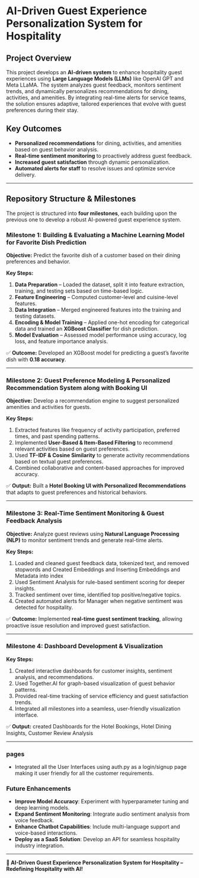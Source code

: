 # AI-Driven Guest Experience Personalization System for Hospitality

## Project Overview
This project develops an **AI-driven system** to enhance hospitality guest experiences using **Large Language Models (LLMs)** like OpenAI GPT and Meta LLaMA. The system analyzes guest feedback, monitors sentiment trends, and dynamically personalizes recommendations for dining, activities, and amenities. By integrating real-time alerts for service teams, the solution ensures adaptive, tailored experiences that evolve with guest preferences during their stay.

## Key Outcomes
- **Personalized recommendations** for dining, activities, and amenities based on guest behavior analysis.
- **Real-time sentiment monitoring** to proactively address guest feedback.
- **Increased guest satisfaction** through dynamic personalization.
- **Automated alerts for staff** to resolve issues and optimize service delivery.

---
## Repository Structure & Milestones
The project is structured into **four milestones**, each building upon the previous one to develop a robust AI-powered guest experience system.

### **Milestone 1: Building & Evaluating a Machine Learning Model for Favorite Dish Prediction**
**Objective:** Predict the favorite dish of a customer based on their dining preferences and behavior.

**Key Steps:**
1. **Data Preparation** – Loaded the dataset, split it into feature extraction, training, and testing sets based on time-based logic.
2. **Feature Engineering** – Computed customer-level and cuisine-level features.
3. **Data Integration** – Merged engineered features into the training and testing datasets.
4. **Encoding & Model Training** – Applied one-hot encoding for categorical data and trained an **XGBoost Classifier** for dish prediction.
5. **Model Evaluation** – Assessed model performance using accuracy, log loss, and feature importance analysis.

✅ **Outcome:** Developed an XGBoost model for predicting a guest’s favorite dish with **0.18 accuracy**.

---

### **Milestone 2: Guest Preference Modeling & Personalized Recommendation System along with Booking UI**
**Objective:** Develop a recommendation engine to suggest personalized amenities and activities for guests.

**Key Steps:**
1. Extracted features like frequency of activity participation, preferred times, and past spending patterns.
2. Implemented **User-Based & Item-Based Filtering** to recommend relevant activities based on guest preferences.
3. Used **TF-IDF & Cosine Similarity** to generate activity recommendations based on textual guest preferences.
4. Combined collaborative and content-based approaches for improved accuracy.

✅ **Output:** Built a **Hotel Booking UI with Personalized Recommendations** that adapts to guest preferences and historical behaviors.

---

### **Milestone 3: Real-Time Sentiment Monitoring & Guest Feedback Analysis**
**Objective:** Analyze guest reviews using **Natural Language Processing (NLP)** to monitor sentiment trends and generate real-time alerts.

**Key Steps:**
1. Loaded and cleaned guest feedback data, tokenized text, and removed stopwords and Created Embeddings and Inserting Embeddings and Metadata into index
2. Used Sentiment Analysis for rule-based sentiment scoring  for deeper insights.
3. Tracked sentiment over time, identified top positive/negative topics.
4. Created automated alerts for Manager when negative sentiment was detected for hospitality.

✅ **Outcome:** Implemented **real-time guest sentiment tracking**, allowing proactive issue resolution and improved guest satisfaction.

---
### **Milestone 4: Dashboard Development & Visualization**

**Key Steps:** 
1.  Created interactive dashboards for customer insights, sentiment analysis, and recommendations.
2.  Used Together.AI for graph-based visualization of guest behavior patterns.
3.  Provided real-time tracking of service efficiency and guest satisfaction trends.
4.  Integrated all milestones into a seamless, user-friendly visualization interface.
   
✅ **Output:** created Dashboards for the Hotel Bookings, Hotel Dining Insights, Customer Review Analysis

---
### **pages**
- Integrated all the User Interfaces using auth.py as a login/signup page making it user friendly for all the customer requirements.

###  **Future Enhancements** 
- **Improve Model Accuracy**: Experiment with hyperparameter tuning and deep learning models.
- **Expand Sentiment Monitoring**: Integrate audio sentiment analysis from voice feedback.
- **Enhance Chatbot Capabilities**: Include multi-language support and voice-based interactions.
- **Deploy as a SaaS Solution**: Develop an API for seamless hospitality industry integration.


---
**🚀 AI-Driven Guest Experience Personalization System for Hospitality – Redefining Hospitality with AI!**

